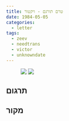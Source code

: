 ```yaml
---
title: טרם תורגם - ויקטור
date: 1984-05-05
categories:
  - letter
tags:
  - zeev
  - needtrans
  - victor
  - unknowndate
---
```


<figure class="half">
    <a  href="/pupko-papers/assets/images/1984-05-05-victor-1.jpg">
    <img src="/pupko-papers/assets/images/1984-05-05-victor-1.jpg"></a>
    <a  href="/pupko-papers/assets/images/1984-05-05-victor-2.jpg">
    <img src="/pupko-papers/assets/images/1984-05-05-victor-2.jpg"></a>
</figure>

## תרגום

## מקור
